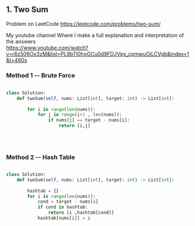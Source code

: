 ## 1. Two Sum
Problem on LeetCode
https://leetcode.com/problems/two-sum/

My youtube channel Where I make a full explanation and interpretation of the answers <br/>
https://www.youtube.com/watch?v=r8z506Ox3zM&list=PL9bTI0hoGCu0d9FDJVpy_cpmwuOiLCVgb&index=1&t=460s

### Method 1 --  Brute Force

```python
    
class Solution:
    def twoSum(self, nums: List[int], target: int) -> List[int]:
        
        for i in range(len(nums)):
            for j in range(i+1 , len(nums)):
                if nums[j] == target - nums[i]:
                    return [i,j]
        
                                                         
                
```     
### Method 2 --  Hash Table


```python

class Solution:
    def twoSum(self, nums: List[int], target: int) -> List[int]:
        
        hashtab = {}
        for i in range(len(nums)):
            cond = target - nums[i]
            if cond in hashtab:
                return [i ,hashtab[cond]]
            hashtab[nums[i]] = i
        
        
        
          
```
